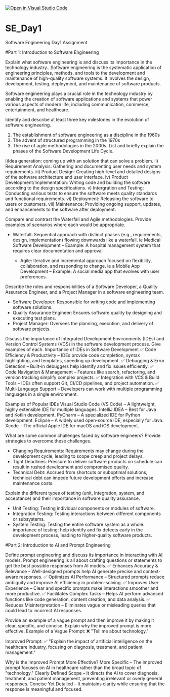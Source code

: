 [![Open in Visual Studio Code](https://classroom.github.com/assets/open-in-vscode-2e0aaae1b6195c2367325f4f02e2d04e9abb55f0b24a779b69b11b9e10269abc.svg)](https://classroom.github.com/online_ide?assignment_repo_id=18476202&assignment_repo_type=AssignmentRepo)
# SE_Day1
Software Engineering Day1 Assignment

#Part 1: Introduction to Software Engineering

Explain what software engineering is and discuss its importance in the technology industry..
Software engineering is the systematic application of engineering principles, methods, and tools to the development and maintenance of high-quality software systems. It involves the design, development, testing, deployment, and maintenance of software products.

Software engineering plays a crucial role in the technology industry by enabling the creation of software applications and systems that power various aspects of modern life, including communication, commerce, entertainment, and healthcare.


Identify and describe at least three key milestones in the evolution of software engineering.

1. The establishment of software engineering as a discipline in the 1960s
2.  The advent of structured programming in the 1970s
3.  The rise of agile methodologies in the 2000s.
List and briefly explain the phases of the Software Development Life Cycle.

i)Idea generation: coming up with an solution that can solve a problem.
 ii) Requirement Analysis: Gathering and documenting user needs and system requirements.
 iii) Product Design: Creating high-level and detailed designs of the software architecture and user interface.
iv) Product Development/Implementation: Writing code and building the software according to the design specifications.
v) Intergration and Testing: Conducting various tests to ensure the software meets quality standards and functional requirements.
  vi) Deployment: Releasing the software to users or customers.
  vii) Maintenance: Providing ongoing support, updates, and enhancements to the software after deployment.


Compare and contrast the Waterfall and Agile methodologies. Provide examples of scenarios where each would be appropriate.
- Waterfall: Sequential approach with distinct phases (e.g., requirements, design, implementation) flowing downwards like a waterfall.  ie Medical Software Development – Example: A hospital management system that requires clear documentation and approval
  
  - Agile: Iterative and incremental approach focused on flexibility, collaboration, and responding to change. ie a Mobile App Development – Example: A social media app that evolves with user preferences.


Describe the roles and responsibilities of a Software Developer, a Quality Assurance Engineer, and a Project Manager in a software engineering team.
 - Software Developer: Responsible for writing code and implementing software solutions.
  - Quality Assurance Engineer: Ensures software quality by designing and executing test plans.
  - Project Manager: Oversees the planning, execution, and delivery of software projects.

Discuss the importance of Integrated Development Environments (IDEs) and Version Control Systems (VCS) in the software development process. Give examples of each.
Importance of IDEs in Software Development
✅ Code Efficiency & Productivity – IDEs provide code completion, syntax highlighting, and templates, speeding up development.
✅ Debugging & Error Detection – Built-in debuggers help identify and fix issues efficiently.
✅ Code Navigation & Management – Features like search, refactoring, and version tracking simplify complex projects.
✅ Integration with VCS & Build Tools – IDEs often support Git, CI/CD pipelines, and project automation.
✅ Multi-Language Support – Developers can work with multiple programming languages in a single environment.

Examples of Popular IDEs
Visual Studio Code (VS Code) – A lightweight, highly extensible IDE for multiple languages.
IntelliJ IDEA – Best for Java and Kotlin development.
PyCharm – A specialized IDE for Python development.
Eclipse – A widely used open-source IDE, especially for Java.
Xcode – The official Apple IDE for macOS and iOS development.

What are some common challenges faced by software engineers? Provide strategies to overcome these challenges.

  - Changing Requirements: Requirements may change during the development cycle, leading to scope creep and project delays.
  - Tight Deadlines: Pressure to deliver software products on schedule can result in rushed development and compromised quality.
  - Technical Debt: Accrued from shortcuts or suboptimal solutions, technical debt can impede future development efforts and increase maintenance costs.

Explain the different types of testing (unit, integration, system, and acceptance) and their importance in software quality assurance.
 - Unit Testing: Testing individual components or modules of software.
  - Integration Testing: Testing interactions between different components or subsystems.
  - System Testing: Testing the entire software system as a whole.
importance of testing: help identify and fix defects early in the development process, leading to higher-quality software products.


#Part 2: Introduction to AI and Prompt Engineering


Define prompt engineering and discuss its importance in interacting with AI models.
Prompt engineering is all about crafting questions or statements to get the best possible responses from AI models. 
✅ Enhances Accuracy & Relevance – Well-designed prompts help AI generate precise and context-aware responses.
✅ Optimizes AI Performance – Structured prompts reduce ambiguity and improve AI efficiency in problem-solving.
✅ Improves User Experience – Clear and specific prompts make interactions smoother and more productive.
✅ Facilitates Complex Tasks – Helps AI perform advanced functions like code generation, content creation, and data analysis.
✅ Reduces Misinterpretation – Eliminates vague or misleading queries that could lead to incorrect AI responses.

Provide an example of a vague prompt and then improve it by making it clear, specific, and concise. Explain why the improved prompt is more effective.
Example of a Vague Prompt:
❌ "Tell me about technology."

Improved Prompt:
✅ "Explain the impact of artificial intelligence on the healthcare industry, focusing on diagnosis, treatment, and patient management."

Why is the Improved Prompt More Effective?
More Specific – The improved prompt focuses on AI in healthcare rather than the broad topic of "technology."
Clearly Defined Scope – It directs the AI to cover diagnosis, treatment, and patient management, preventing irrelevant or overly general responses.
Concise Yet Detailed – It maintains clarity while ensuring that the response is meaningful and focused.
